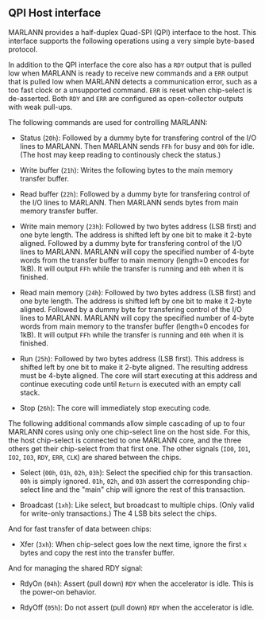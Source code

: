 QPI Host interface
------------------

MARLANN provides a half-duplex Quad-SPI (QPI) interface to the host. This
interface supports the following operations using a very simple byte-based
protocol.

In addition to the QPI interface the core also has a `RDY` output that is
pulled low when MARLANN is ready to receive new commands and a `ERR` output
that is pulled low when MARLANN detects a communication error, such as a too
fast clock or a unsupported command. `ERR` is reset when chip-select is de-asserted.
Both `RDY` and `ERR` are configured as open-collector outputs with weak pull-ups.

The following commands are used for controlling MARLANN:

- Status (`20h`): Followed by a dummy byte for transfering control of the I/O
lines to MARLANN. Then MARLANN sends `FFh` for busy and `00h` for idle. (The
host may keep reading to continously check the status.)

- Write buffer (`21h`): Writes the following bytes to the main memory transfer
buffer.

- Read buffer (`22h`): Followed by a dummy byte for transfering control of the
I/O lines to MARLANN. Then MARLANN sends bytes from main memory transfer
buffer.

- Write main memory (`23h`): Followed by two bytes address (LSB first) and
one byte length. The address is shifted left by one bit to make it 2-byte aligned.
Followed by a dummy byte for transfering control of the I/O lines to MARLANN.
MARLANN will copy the specified number of 4-byte words from the transfer buffer to
main memory (length=0 encodes for 1kB). It will output `FFh` while the transfer
is running and `00h` when it is finished.

- Read main memory (`24h`): Followed by two bytes address (LSB first) and
one byte length. The address is shifted left by one bit to make it 2-byte
aligned.  Followed by a dummy byte for transfering control of the I/O lines to
MARLANN. MARLANN will copy the specified number of 4-byte words from main
memory to the transfer buffer (length=0 encodes for 1kB). It will output `FFh`
while the transfer is running and `00h` when it is finished.

- Run (`25h`): Followed by two bytes address (LSB first). This address is
shifted left by one bit to make it 2-byte aligned. The resulting address must
be 4-byte aligned. The core will start executing at this address and continue
executing code until `Return` is executed with an empty call stack.

- Stop (`26h`): The core will immediately stop executing code.

The following additional commands allow simple cascading of up to four MARLANN
cores using only one chip-select line on the host side. For this, the host
chip-select is connected to one MARLANN core, and the three others get their
chip-select from that first one. The other signals (`IO0`, `IO1`, `IO2`,
`IO3`, `RDY`, `ERR`, `CLK`) are shared between the chips.

- Select (`00h`, `01h`, `02h`, `03h`): Select the specified chip for this
transaction. `00h` is simply ignored. `01h`, `02h`, and `03h` assert the
corresponding chip-select line and the "main" chip will ignore the rest
of this transaction.

- Broadcast (`1xh`): Like select, but broadcast to multiple chips. (Only
valid for write-only transactions.) The 4 LSB bits select the chips.

And for fast transfer of data between chips:

- Xfer (`3xh`): When chip-select goes low the next time, ignore the first
`x` bytes and copy the rest into the transfer buffer.

And for managing the shared RDY signal:

- RdyOn (`04h`): Assert (pull down) `RDY` when the accelerator is idle.
This is the power-on behavior.

- RdyOff (`05h`): Do not assert (pull down) `RDY` when the accelerator is idle.

